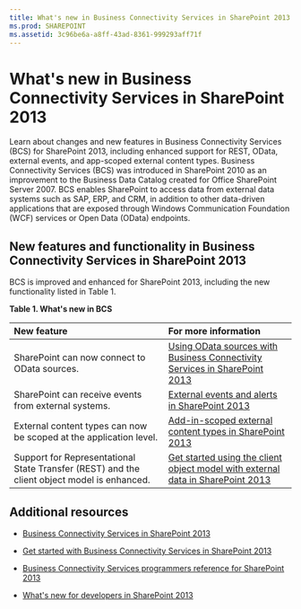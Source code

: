 ```yaml
---
title: What's new in Business Connectivity Services in SharePoint 2013
ms.prod: SHAREPOINT
ms.assetid: 3c96be6a-a8ff-43ad-8361-999293aff71f
---
```



# What's new in Business Connectivity Services in SharePoint 2013
Learn about changes and new features in Business Connectivity Services (BCS) for SharePoint 2013, including enhanced support for REST, OData, external events, and app-scoped external content types. 
Business Connectivity Services (BCS) was introduced in SharePoint 2010 as an improvement to the Business Data Catalog created for Office SharePoint Server 2007. BCS enables SharePoint to access data from external data systems such as SAP, ERP, and CRM, in addition to other data-driven applications that are exposed through Windows Communication Foundation (WCF) services or Open Data (OData) endpoints. 
  
    
    


## New features and functionality in Business Connectivity Services in SharePoint 2013
<a name="SP15whatsnewBCS_newfeatures"> </a>

BCS is improved and enhanced for SharePoint 2013, including the new functionality listed in Table 1. 
  
    
    

**Table 1. What's new in BCS**


|**New feature**|**For more information**|
|:-----|:-----|
|SharePoint can now connect to OData sources. | [Using OData sources with Business Connectivity Services in SharePoint 2013](using-odata-sources-with-business-connectivity-services-in-sharepoint-2013.md)|
|SharePoint can receive events from external systems. | [External events and alerts in SharePoint 2013](external-events-and-alerts-in-sharepoint-2013.md)|
|External content types can now be scoped at the application level. | [Add-in-scoped external content types in SharePoint 2013](add-in-scoped-external-content-types-in-sharepoint-2013.md)|
|Support for Representational State Transfer (REST) and the client object model is enhanced. | [Get started using the client object model with external data in SharePoint 2013](get-started-using-the-client-object-model-with-external-data-in-sharepoint-2013.md)|
   

## Additional resources
<a name="SP15whatsnewBCS_addresources"> </a>


-  [Business Connectivity Services in SharePoint 2013](business-connectivity-services-in-sharepoint-2013.md)
    
  
-  [Get started with Business Connectivity Services in SharePoint 2013](get-started-with-business-connectivity-services-in-sharepoint-2013.md)
    
  
-  [Business Connectivity Services programmers reference for SharePoint 2013](business-connectivity-services-programmers-reference-for-sharepoint-2013.md)
    
  
-  [What's new for developers in SharePoint 2013](what’s-new-for-developers-in-sharepoint-2013.md)
    
  

